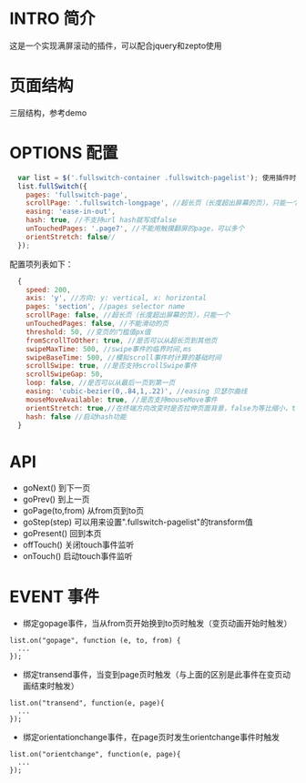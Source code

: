 # INTRO 简介
这是一个实现满屏滚动的插件，可以配合jquery和zepto使用
# 页面结构
三层结构，参考demo
# OPTIONS 配置
```javascript
  var list = $('.fullswitch-container .fullswitch-pagelist'); 使用插件时结构层次须与本例一致，但不一定用ul或li标签，
  list.fullSwitch({
    pages: 'fullswitch-page', 
    scrollPage: '.fullswitch-longpage', //超长页（长度超出屏幕的页），只能一个
    easing: 'ease-in-out',
    hash: true, //不支持url hash就写成false
    unTouchedPages: '.page7', //不能用触摸翻屏的page，可以多个
    orientStretch: false//
  });
```
  配置项列表如下：
```javascript
  {
    speed: 200,
    axis: 'y', //方向: y: vertical, x: horizontal
    pages: 'section', //pages selector name
    scrollPage: false, //超长页（长度超出屏幕的页），只能一个
    unTouchedPages: false, //不能滑动的页
    threshold: 50, //变页的门槛值px值
    fromScrollToOther: true, //是否可以从超长页到其他页
    swipeMaxTime: 500, //swipe事件的临界时间,ms
    swipeBaseTime: 500, //模拟scroll事件时计算的基础时间
    scrollSwipe: true, //是否支持scrollSwipe事件
    scrollSwipeGap: 50,
    loop: false, //是否可以从最后一页到第一页
    easing: 'cubic-bezier(0,.84,1,.22)', //easing 贝瑟尔曲线
    mouseMoveAvailable: true, //是否支持mouseMove事件
    orientStretch: true,//在终端方向改变时是否拉伸页面背景，false为等比缩小，true为拉伸铺满
    hash: false //启动hash功能
  }
 ```
# API 
  * goNext() 到下一页
  * goPrev() 到上一页
  * goPage(to,from) 从from页到to页
  * goStep(step) 可以用来设置".fullswitch-pagelist"的transform值 
  * goPresent() 回到本页
  * offTouch() 关闭touch事件监听
  * onTouch() 启动touch事件监听
# EVENT 事件
  * 绑定gopage事件，当从from页开始换到to页时触发（变页动画开始时触发）<br/>
  ```
  list.on("gopage", function (e, to, from) {
    ...
  });
  ```
  * 绑定transend事件，当变到page页时触发（与上面的区别是此事件在变页动画结束时触发）<br/>
  ```
  list.on("transend", function(e, page){
    ...
  });
  ```
  * 绑定orientationchange事件，在page页时发生orientchange事件时触发<br/>
  ```
  list.on("orientchange", function(e, page){
    ...
  }); 
  ```